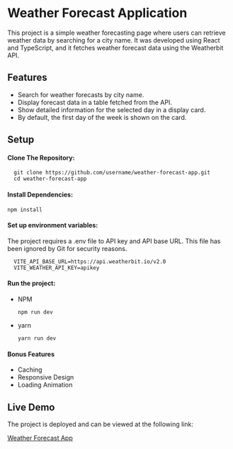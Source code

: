 # Weather Forecast Application

This project is a simple weather forecasting page where users can retrieve weather data by searching for a city name. It was developed using React and TypeScript, and it fetches weather forecast data using the Weatherbit API.


## Features

- Search for weather forecasts by city name.
- Display forecast data in a table fetched from the API.
- Show detailed information for the selected day in a display card.
- By default, the first day of the week is shown on the card.

## Setup

#### Clone The Repository:

``` 
  git clone https://github.com/username/weather-forecast-app.git
  cd weather-forecast-app
```

#### Install Dependencies:

``` npm install ```

#### Set up environment variables:
  
  The project requires a .env file to API key and API base URL. This file has been ignored by Git for security reasons.

  ```
    VITE_API_BASE_URL=https://api.weatherbit.io/v2.0
    VITE_WEATHER_API_KEY=apikey
  ```

#### Run the project:

- NPM

  ```npm run dev```

- yarn

  ```yarn run dev```

#### Bonus Features
- Caching
- Responsive Design
- Loading Animation

## Live Demo

The project is deployed and can be viewed at the following link:

[Weather Forecast App](https://weatherforecastapp-dusky.vercel.app/)
